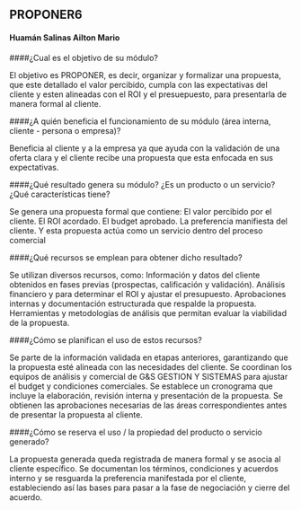 ## PROPONER6
#### Huamán Salinas Ailton Mario

####¿Cual es el objetivo de su módulo?

El objetivo es PROPONER, es decir, organizar y formalizar una propuesta, que este detallado el valor percibido, cumpla con las expectativas del cliente y esten alineadas con el ROI y el presuepuesto, para presentarla de manera formal al cliente.

####¿A quién beneficia el funcionamiento de su módulo (área interna, cliente - persona o empresa)?

Beneficia al cliente y a la empresa ya que ayuda con la validación de una oferta clara y el cliente recibe una propuesta que esta enfocada en sus expectativas. 


####¿Qué resultado genera su módulo? ¿Es un producto o un servicio? ¿Qué características tiene?

Se genera una propuesta formal que contiene:
El valor percibido por el cliente.
El ROI acordado.
El budget aprobado.
La preferencia manifiesta del cliente.
Y esta propuesta actúa como un servicio dentro del proceso comercial


####¿Qué recursos se emplean para obtener dicho resultado?

Se utilizan diversos recursos, como:
Información y datos del cliente obtenidos en fases previas (prospectas, calificación y validación).
Análisis financiero y para determinar el ROI y ajustar el presupuesto.
Aprobaciones internas y documentación estructurada que respalde la propuesta.
Herramientas y metodologías de análisis que permitan evaluar la viabilidad de la propuesta.


####¿Cómo se planifican el uso de estos recursos?

Se parte de la información validada en etapas anteriores, garantizando que la propuesta esté alineada con las necesidades del cliente.
Se coordinan los equipos de análisis y comercial de G&S GESTION Y SISTEMAS para ajustar el budget y condiciones comerciales.
Se establece un cronograma que incluye la elaboración, revisión interna y presentación de la propuesta.
Se obtienen las aprobaciones necesarias de las áreas correspondientes antes de presentar la propuesta al cliente.


####¿Cómo se reserva el uso / la propiedad del producto o servicio generado?

La propuesta generada queda registrada de manera formal y se asocia al cliente específico. Se documentan los términos, condiciones y acuerdos interno y se resguarda la preferencia manifestada por el cliente, estableciendo así las bases para pasar a la fase de negociación y cierre del acuerdo.